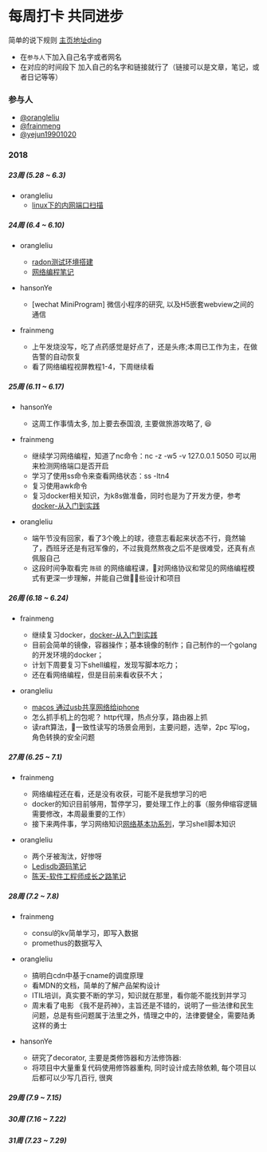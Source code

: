 # 每周打卡 共同进步

简单的说下规则 [主页地址ding](https://mlyteam.github.io/ding/)

* 在`参与人`下加入自己名字或者网名
* 在对应的时间段下 加入自己的名字和链接就行了（链接可以是文章，笔记，或者日记等等）

### 参与人

* [@orangleliu](https://github.com/orangle) 
* [@frainmeng](https://github.com/frainmeng)
* [@yejun19901020](https://github.com/yejun19901020)

### 2018

##### 23周 (5.28 ~ 6.3)

- orangleliu  
    + [linux下的内网端口扫描](https://blog.csdn.net/orangleliu/article/details/80519864)


##### 24周 (6.4 ~ 6.10) 

- orangleliu
    + [radon测试环境搭建](https://github.com/orangle/mydocker/tree/master/radon)
    + [网络编程笔记](https://github.com/orangle/network-coding)

- hansonYe
    + [wechat MiniProgram] 微信小程序的研究, 以及H5嵌套webview之间的通信

- frainmeng 
    + 上午发烧没写，吃了点药感觉是好点了，还是头疼;本周已工作为主，在做告警的自动恢复
    + 看了网络编程视屏教程1-4，下周继续看

##### 25周 (6.11 ~ 6.17) 

- hansonYe
    + 这周工作事情太多, 加上要去泰国浪, 主要做旅游攻略了, 😆

- frainmeng
    + 继续学习网络编程，知道了nc命令：nc -z -w5 -v 127.0.0.1 5050 可以用来检测网络端口是否开启
    + 学习了使用ss命令来查看网络状态：ss -ltn4 
    + 复习使用awk命令
    + 复习docker相关知识，为k8s做准备，同时也是为了开发方便，参考[docker-从入门到实践](https://yeasy.gitbooks.io/docker_practice/content/install/mirror.html)

- orangleliu
    + 端午节没有回家，看了3个晚上的球，德意志看起来状态不行，竟然输了，西班牙还是有冠军像的，不过我竟然熬夜之后不是很难受，还真有点佩服自己
    + 这段时间争取看完 `陈硕` 的网络编程课，对网络协议和常见的网络编程模式有更深一步理解，并能自己做些设计和项目

##### 26周 (6.18 ~ 6.24) 
- frainmeng
    + 继续复习docker，[docker-从入门到实践](https://yeasy.gitbooks.io/docker_practice/content/install/mirror.html)
    + 目前会简单的镜像，容器操作；基本镜像的制作；自己制作的一个golang的开发环境的docker；
    + 计划下周要复习下shell编程，发现写脚本吃力；
    + 还在看网络编程，但是目前来看收获不大；

- orangleliu
    + [macos 通过usb共享网络给iphone](https://blog.csdn.net/orangleliu/article/details/80783602) 
    + 怎么抓手机上的包呢？ http代理，热点分享，路由器上抓 
    + 读raft算法，一致性读写的场景会用到，主要问题，选举，2pc 写log，角色转换的安全问题

##### 27周 (6.25 ~ 7.1)
- frainmeng
    + 网络编程还在看，还是没有收获，可能不是我想学习的吧
    + docker的知识目前够用，暂停学习，要处理工作上的事（服务伸缩容逻辑需要修改，本周最重要的工作）
    + 接下来两件事，学习网络知识[网络基本功系列](https://wizardforcel.gitbooks.io/network-basic/content/index.html)，学习shell脚本知识

- orangleliu
    + 两个牙被淘汰，好惨呀
    + [Ledisdb源码笔记](http://417e7e7c.wiz03.com/share/s/11vDVY0SpQJT2K3Oq51lD14a10w-tP1QH4RJ2I21N62Y3Jno)
    + [陈天-软件工程师成长之路笔记](http://417e7e7c.wiz03.com/share/s/11vDVY0SpQJT2K3Oq51lD14a1oL9w93vR4-f2Snk6W1JK_Zj)
    
##### 28周 (7.2 ~ 7.8)
- frainmeng
    + consul的kv简单学习，即写入数据
    + promethus的数据写入

- orangleliu
    + 搞明白cdn中基于cname的调度原理
    + 看MDN的文档，简单的了解产品架构设计
    + ITIL培训，真实要不断的学习，知识就在那里，看你能不能找到并学习
    + 周末看了电影 《我不是药神》，主旨还是不错的，说明了一些法律和民生问题，总是有些问题属于法里之外，情理之中的，法律要健全，需要陆勇这样的勇士

- hansonYe
    + 研究了decorator, 主要是类修饰器和方法修饰器:
    + 将项目中大量重复代码使用修饰器重构, 同时设计成去除依赖, 每个项目以后都可以少写几百行, 很爽
##### 29周 (7.9 ~ 7.15)
##### 30周 (7.16 ~ 7.22)
##### 31周 (7.23 ~ 7.29)
